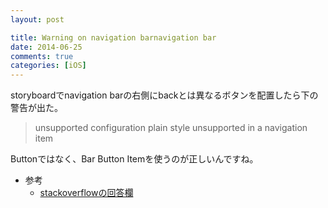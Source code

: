```yaml
---
layout: post

title: Warning on navigation barnavigation bar
date: 2014-06-25
comments: true
categories: [iOS]
---
```


storyboardでnavigation barの右側にbackとは異なるボタンを配置したら下の警告が出た。

> unsupported configuration plain style unsupported in a navigation item

<!-- more -->

Buttonではなく、Bar Button Itemを使うのが正しいんですね。

* 参考
  * [stackoverflowの回答欄](http://stackoverflow.com/questions/8531972/unsupported-configuration-plain-style-unsupported-in-a-navigation-item)
